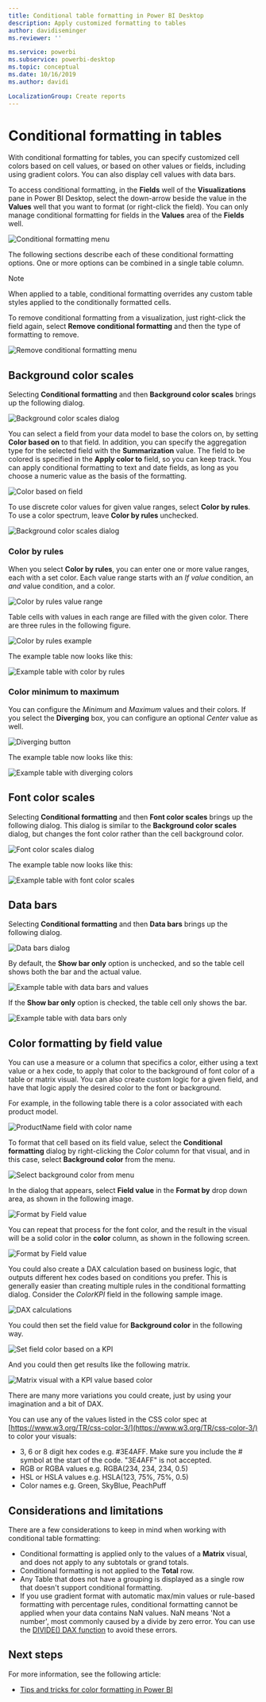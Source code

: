 ```yaml
---
title: Conditional table formatting in Power BI Desktop
description: Apply customized formatting to tables
author: davidiseminger
ms.reviewer: ''

ms.service: powerbi
ms.subservice: powerbi-desktop
ms.topic: conceptual
ms.date: 10/16/2019
ms.author: davidi

LocalizationGroup: Create reports
---
```

# Conditional formatting in tables 
With conditional formatting for tables, you can specify customized cell colors based on cell values, or based on other values or fields, including using gradient colors. You can also display cell values with data bars. 

To access conditional formatting, in the **Fields** well of the **Visualizations** pane in Power BI Desktop, select the down-arrow beside the value in the **Values** well that you want to format (or right-click the field). You can only manage conditional formatting for fields in the **Values** area of the **Fields** well.

![Conditional formatting menu](media/desktop-conditional-table-formatting/table-formatting-0-popup-menu.png)

The following sections describe each of these conditional formatting options. One or more options can be combined in a single table column.

> [!NOTE]
> When applied to a table, conditional formatting overrides any custom table styles applied to the conditionally formatted cells.

To remove conditional formatting from a visualization, just right-click the field again, select **Remove conditional formatting** and then the type of formatting to remove.

![Remove conditional formatting menu](media/desktop-conditional-table-formatting/table-formatting-1-remove.png)

## Background color scales

Selecting **Conditional formatting** and then **Background color scales** brings up the following dialog.

![Background color scales dialog](media/desktop-conditional-table-formatting/table-formatting-1-default-dialog.png)

You can select a field from your data model to base the colors on, by setting **Color based on** to that field. In addition, you can specify the aggregation type for the selected field with the **Summarization** value. The field to be colored is specified in the **Apply color to** field, so you can keep track. You can apply conditional formatting to text and date fields, as long as you choose a numeric value as the basis of the formatting.

![Color based on field](media/desktop-conditional-table-formatting/table-formatting-1-apply-color-to.png)

To use discrete color values for given value ranges, select **Color by rules**. To use a color spectrum, leave **Color by rules** unchecked. 

![Background color scales dialog](media/desktop-conditional-table-formatting/table-formatting-1-color-by-rules-dialog.png)

### Color by rules

When you select **Color by rules**, you can enter one or more value ranges, each with a set color.  Each value range starts with an *If value* condition, an *and* value condition, and a color.

![Color by rules value range](media/desktop-conditional-table-formatting/table-formatting-1-color-by-rules-if-value.png)

Table cells with values in each range are filled with the given color. There are three rules in the following figure.

![Color by rules example](media/desktop-conditional-table-formatting/table-formatting-1-color-by-rules.png)

The example table now looks like this:

![Example table with color by rules](media/desktop-conditional-table-formatting/table-formatting-1-color-by-rules-table.png)


### Color minimum to maximum

You can configure the *Minimum* and *Maximum* values and their colors. If you select the **Diverging** box, you can configure an optional *Center* value as well.

![Diverging button](media/desktop-conditional-table-formatting/table-formatting-1-diverging.png)

The example table now looks like this:

![Example table with diverging colors](media/desktop-conditional-table-formatting/table-formatting-1-diverging-table.png)

## Font color scales

Selecting **Conditional formatting** and then **Font color scales** brings up the following dialog. This dialog is similar to the **Background color scales** dialog, but changes the font color rather than the cell background color.

![Font color scales dialog](media/desktop-conditional-table-formatting/table-formatting-2-diverging.png)

The example table now looks like this:

![Example table with font color scales](media/desktop-conditional-table-formatting/table-formatting-2-table.png)

## Data bars

Selecting **Conditional formatting** and then **Data bars** brings up the following dialog. 

![Data bars dialog](media/desktop-conditional-table-formatting/table-formatting-3-default.png)

By default, the **Show bar only** option is unchecked, and so the table cell shows both the bar and the actual value.

![Example table with data bars and values](media/desktop-conditional-table-formatting/table-formatting-3-default-table.png)

If the **Show bar only** option is checked, the table cell only shows the bar.

![Example table with data bars only](media/desktop-conditional-table-formatting/table-formatting-3-default-table-bars.png)

## Color formatting by field value

You can use a measure or a column that specifics a color, either using a text value or a hex code, to apply that color to the background of font color of a table or matrix visual. You can also create custom logic for a given field, and have that logic apply the desired color to the font or background.

For example, in the following table there is a color associated with each product model. 

![ProductName field with color name](media/desktop-conditional-table-formatting/conditional-table-formatting_01.png)

To format that cell based on its field value, select the **Conditional formatting** dialog by right-clicking the *Color* column for that visual, and in this case, select **Background color** from the menu. 

![Select background color from menu](media/desktop-conditional-table-formatting/conditional-table-formatting_02.png)

In the dialog that appears, select **Field value** in the **Format by** drop down area, as shown in the following image.

![Format by Field value](media/desktop-conditional-table-formatting/conditional-table-formatting_03.png)

You can repeat that process for the font color, and the result in the visual will be a solid color in the **color** column, as shown in the following screen.

![Format by Field value](media/desktop-conditional-table-formatting/conditional-table-formatting_04.png)

You could also create a DAX calculation based on business logic, that outputs different hex codes based on conditions you prefer. This is generally easier than creating multiple rules in the conditional formatting dialog. Consider the *ColorKPI* field in the following sample image.

![DAX calculations](media/desktop-conditional-table-formatting/conditional-table-formatting_05.png)

You could then set the field value for **Background color** in the following way.

![Set field color based on a KPI](media/desktop-conditional-table-formatting/conditional-table-formatting_06.png)

And you could then get results like the following matrix.

![Matrix visual with a KPI value based color](media/desktop-conditional-table-formatting/conditional-table-formatting_07.png)

There are many more variations you could create, just by using your imagination and a bit of DAX.

You can use any of the values listed in the CSS color spec at [https://www.w3.org/TR/css-color-3/](https://www.w3.org/TR/css-color-3/) to color your visuals:
* 3, 6 or 8 digit hex codes e.g. #3E4AFF. Make sure you include the # symbol at the start of the code. "3E4AFF" is not accepted. 
* RGB or RGBA values e.g. RGBA(234, 234, 234, 0.5)
* HSL or HSLA values e.g. HSLA(123, 75%, 75%, 0.5)
* Color names e.g. Green, SkyBlue, PeachPuff 

## Considerations and limitations
There are a few considerations to keep in mind when working with conditional table formatting:

* Conditional formatting is applied only to the values of a **Matrix** visual, and does not apply to any subtotals or grand totals. 
* Conditional formatting is not applied to the **Total** row.
* Any Table that does not have a grouping is displayed as a single row that doesn't support conditional formatting.
* If you use gradient format with automatic max/min values or rule-based formatting with percentage rules, conditional formatting cannot be applied when your data contains NaN values. NaN means 'Not a number', most commonly caused by a divide by zero error. You can use the [DIVIDE() DAX function](https://docs.microsoft.com/dax/divide-function-dax) to avoid these errors.


## Next steps
For more information, see the following article:  

* [Tips and tricks for color formatting in Power BI](visuals/service-tips-and-tricks-for-color-formatting.md)  

